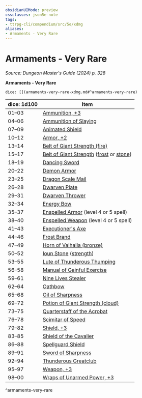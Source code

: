 ```yaml
---
obsidianUIMode: preview
cssclasses: json5e-note
tags:
- ttrpg-cli/compendium/src/5e/xdmg
aliases:
- Armaments - Very Rare
---
```

# Armaments - Very Rare
*Source: Dungeon Master's Guide (2024) p. 328* 

**Armaments - Very Rare**

`dice: [](armaments-very-rare-xdmg.md#^armaments-very-rare)`

| dice: 1d100 | Item |
|-------------|------|
| 01–03 | [Ammunition, +3](/3-Mechanics/CLI/items/3-ammunition-xdmg.md) |
| 04–06 | [Ammunition of Slaying](/3-Mechanics/CLI/items/ammunition-of-slaying-xdmg.md) |
| 07–09 | [Animated Shield](/3-Mechanics/CLI/items/animated-shield-xdmg.md) |
| 10–12 | [Armor, +2](/3-Mechanics/CLI/items/2-armor-xdmg.md) |
| 13–14 | [Belt of Giant Strength (fire)](/3-Mechanics/CLI/items/belt-of-fire-giant-strength-xdmg.md) |
| 15–17 | [Belt of Giant Strength](/3-Mechanics/CLI/items/belt-of-giant-strength-xdmg.md) ([frost](/3-Mechanics/CLI/items/belt-of-frost-giant-strength-xdmg.md) or [stone](/3-Mechanics/CLI/items/belt-of-stone-giant-strength-xdmg.md)) |
| 18–19 | [Dancing Sword](/3-Mechanics/CLI/items/dancing-sword-xdmg.md) |
| 20–22 | [Demon Armor](/3-Mechanics/CLI/items/demon-armor-xdmg.md) |
| 23–25 | [Dragon Scale Mail](/3-Mechanics/CLI/items/dragon-scale-mail-xdmg.md) |
| 26–28 | [Dwarven Plate](/3-Mechanics/CLI/items/dwarven-plate-xdmg.md) |
| 29–31 | [Dwarven Thrower](/3-Mechanics/CLI/items/dwarven-thrower-xdmg.md) |
| 32–34 | [Energy Bow](/3-Mechanics/CLI/items/energy-bow-xdmg.md) |
| 35–37 | [Enspelled Armor](/3-Mechanics/CLI/items/enspelled-armor-xdmg.md) (level 4 or 5 spell) |
| 38–40 | [Enspelled Weapon](/3-Mechanics/CLI/items/enspelled-weapon-xdmg.md) (level 4 or 5 spell) |
| 41–43 | [Executioner's Axe](/3-Mechanics/CLI/items/executioners-axe-xdmg.md) |
| 44–46 | [Frost Brand](/3-Mechanics/CLI/items/frost-brand-xdmg.md) |
| 47–49 | [Horn of Valhalla (bronze)](/3-Mechanics/CLI/items/horn-of-valhalla-bronze-xdmg.md) |
| 50–52 | [Ioun Stone](/3-Mechanics/CLI/items/ioun-stone-xdmg.md) ([strength](/3-Mechanics/CLI/items/ioun-stone-strength-xdmg.md)) |
| 53–55 | [Lute of Thunderous Thumping](/3-Mechanics/CLI/items/lute-of-thunderous-thumping-xdmg.md) |
| 56–58 | [Manual of Gainful Exercise](/3-Mechanics/CLI/items/manual-of-gainful-exercise-xdmg.md) |
| 59–61 | [Nine Lives Stealer](/3-Mechanics/CLI/items/nine-lives-stealer-xdmg.md) |
| 62–64 | [Oathbow](/3-Mechanics/CLI/items/oathbow-xdmg.md) |
| 65–68 | [Oil of Sharpness](/3-Mechanics/CLI/items/oil-of-sharpness-xdmg.md) |
| 69–72 | [Potion of Giant Strength (cloud)](/3-Mechanics/CLI/items/potion-of-cloud-giant-strength-xdmg.md) |
| 73–75 | [Quarterstaff of the Acrobat](/3-Mechanics/CLI/items/quarterstaff-of-the-acrobat-xdmg.md) |
| 76–78 | [Scimitar of Speed](/3-Mechanics/CLI/items/scimitar-of-speed-xdmg.md) |
| 79–82 | [Shield, +3](/3-Mechanics/CLI/items/3-shield-xdmg.md) |
| 83–85 | [Shield of the Cavalier](/3-Mechanics/CLI/items/shield-of-the-cavalier-xdmg.md) |
| 86–88 | [Spellguard Shield](/3-Mechanics/CLI/items/spellguard-shield-xdmg.md) |
| 89–91 | [Sword of Sharpness](/3-Mechanics/CLI/items/sword-of-sharpness-xdmg.md) |
| 92–94 | [Thunderous Greatclub](/3-Mechanics/CLI/items/thunderous-greatclub-xdmg.md) |
| 95–97 | [Weapon, +3](/3-Mechanics/CLI/items/3-weapon-xdmg.md) |
| 98–00 | [Wraps of Unarmed Power, +3](/3-Mechanics/CLI/items/3-wraps-of-unarmed-power-xdmg.md) |
^armaments-very-rare